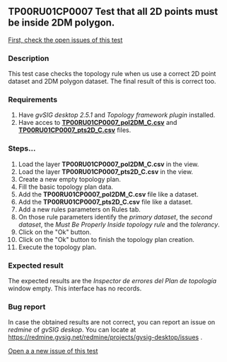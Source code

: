 ## TP00RU01CP0007 Test that all 2D points must be inside 2DM polygon.

[First, check the open issues of this test](https://redmine.gvsig.net/redmine/projects/gvsig-desktop/issues?utf8=%E2%9C%93&set_filter=1&f%5B%5D=status_id&op%5Bstatus_id%5D=o&f%5B%5D=subject&op%5Bsubject%5D=%7E&v%5Bsubject%5D%5B%5D=TP00RU01CP0007&f%5B%5D=&c%5B%5D=tracker&c%5B%5D=status&c%5B%5D=priority&c%5B%5D=subject&c%5B%5D=assigned_to&c%5B%5D=updated_on&group_by=)

### Description

This test case checks the topology rule when us use a correct 2D point dataset and 2DM polygon dataset. The final result of this is correct too.

### Requirements

1. Have *gvSIG desktop 2.5.1* and *Topology framework plugin* installed.
2. Have acces to [**TP00RU01CP0007_pol2DM_C.csv**]() and [**TP00RU01CP0007_pts2D_C.csv**]() files.

### Steps...

1. Load the layer **TP00RU01CP0007_pol2DM_C.csv** in the view.
2. Load the layer **TP00RU01CP0007_pts2D_C.csv** in the view.
3. Create a new empty topology plan.
4. Fill the basic topology plan data.
5. Add the **TP00RU01CP0007_pol2DM_C.csv** file like a dataset.
6. Add the **TP00RU01CP0007_pts2D_C.csv** file like a dataset.
7. Add a new rules parameters on Rules tab.
8. On those rule parameters identify the *primary dataset*, the *second dataset*, the *Must Be Properly Inside topology rule* and the *tolerancy*. 
9. Click on the "Ok" button.
10. Click on the "Ok" button to finish the topology plan creation.
11. Execute the topology plan.

### Expected result

The expected results are the *Inspector de errores del Plan de topología* window empty. This interface has no records.


### Bug report


In case the obtained results are not correct, you can report an issue on *redmine* of *gvSIG deskop*. You can locate at
https://redmine.gvsig.net/redmine/projects/gvsig-desktop/issues .

[Open a a new issue of this test](https://redmine.gvsig.net/redmine/projects/gvsig-desktop/issues/new?issue[subject]=TP00RU01CP0007+Test+that+all+2D+points+must+be+inside+2DM+polygon)